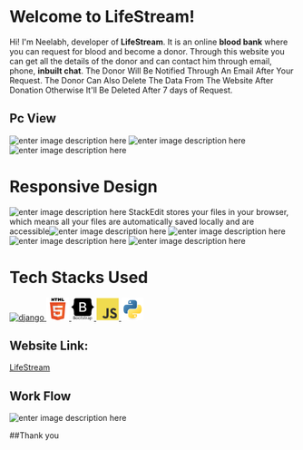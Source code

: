 # Welcome to LifeStream!

Hi! I'm Neelabh, developer of **LifeStream**. It is an online **blood bank** where you can request for blood and become a donor. Through this website you can get all the details of the donor and can contact him through email, phone, **inbuilt chat**. The Donor Will Be Notified Through An Email After Your Request. The Donor Can Also Delete The Data From The Website After Donation Otherwise It'll Be Deleted After 7 days of Request.











## Pc View


![enter image description here](https://i.imgur.com/5dlbrbw.jpg)
![enter image description here](https://i.imgur.com/LF8pr0M.jpg)
![enter image description here](https://i.imgur.com/N7t2XIj.jpg)


# Responsive Design
![enter image description here](https://i.imgur.com/nff7elK.jpg)
StackEdit stores your files in your browser, which means all your files are automatically saved locally and are accessible![enter image description here](https://i.imgur.com/mXthfrL.jpg) ![enter image description here](https://i.imgur.com/wgT6Eey.jpg)
![enter image description here](https://i.imgur.com/mqdsYvH.jpg)
![enter image description here](https://i.imgur.com/gZOJWcm.jpg)





# Tech Stacks Used

<a href="https://djangoproject.com" target="_blank"> <img src="https://img.icons8.com/color/78/000000/django.png" alt="django" width="60" height="60"/> </a> <a href="https://www.w3.org/html/" target="_blank"> <img src="https://raw.githubusercontent.com/devicons/devicon/master/icons/html5/html5-original-wordmark.svg" alt="html5" width="40" height="40"/> </a><a href="https://getbootstrap.com" target="_blank"> <img src="https://raw.githubusercontent.com/devicons/devicon/master/icons/bootstrap/bootstrap-plain-wordmark.svg" alt="bootstrap" width="40" height="40"/> </a> <a href="https://developer.mozilla.org/en-US/docs/Web/JavaScript" target="_blank"> <img src="https://raw.githubusercontent.com/devicons/devicon/master/icons/javascript/javascript-original.svg" alt="javascript" width="40" height="40"/> </a> <a href="https://www.python.org" target="_blank"> <img src="https://raw.githubusercontent.com/devicons/devicon/master/icons/python/python-original.svg" alt="python" width="40" height="40"/> </a>



## Website Link:
<a href="https://lifestream.pythonanywhere.com/">LifeStream</a>



## Work Flow

![enter image description here](https://i.imgur.com/UC0eYpU.png)

##Thank you
